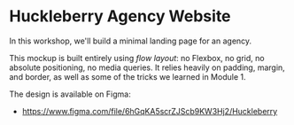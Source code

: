 # Huckleberry Agency Website

In this workshop, we'll build a minimal landing page for an agency.

This mockup is built entirely using _flow layout_: no Flexbox, no grid, no absolute positioning, no media queries. It relies heavily on padding, margin, and border, as well as some of the tricks we learned in Module 1.

The design is available on Figma:

- https://www.figma.com/file/6hGqKA5scrZJScb9KW3Hj2/Huckleberry
